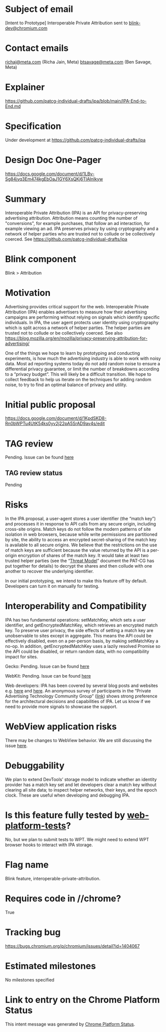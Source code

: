 # Subject of email
[Intent to Prototype] Interoperable Private Attribution sent to blink-dev@chromium.com

# Contact emails
richaj@meta.com (Richa Jain, Meta)
btsavage@meta.com (Ben Savage, Meta)

# Explainer
https://github.com/patcg-individual-drafts/ipa/blob/main/IPA-End-to-End.md

# Specification
Under development at https://github.com/patcg-individual-drafts/ipa

# Design Doc One-Pager
https://docs.google.com/document/d/1LBv-Sg84jyq3Em474kgEbOaJ1GY6XsQKj6TlAlnIkyw

# Summary
Interoperable Private Attribution (IPA) is an API for privacy-preserving advertising attribution. Attribution means counting the number of "conversions", for example purchases, that follow an ad interaction, for example viewing an ad. IPA preserves privacy by using cryptography and a network of helper parties who are trusted not to collude or be collectively coerced. See https://github.com/patcg-individual-drafts/ipa

# Blink component
Blink > Attribution

# Motivation
Advertising provides critical support for the web. Interoperable Private Attribution (IPA) enables advertisers to measure how their advertising campaigns are performing without relying on signals which identify specific individuals. In IPA, the user agent protects user identity using cryptography which is split across a network of helper parties. The helper parties are trusted not to collude or be collectively coerced. See also 
https://blog.mozilla.org/en/mozilla/privacy-preserving-attribution-for-advertising/

One of the things we hope to learn by prototyping and conducting experiments, is how much the advertising industry is able to work with noisy data. Most ad reporting systems today do not add random noise to ensure a differential privacy guarantee, or limit the number of breakdowns according to a “privacy budget”. This will likely be a difficult transition. We hope to collect feedback to help us iterate on the techniques for adding random noise, to try to find an optimal balance of privacy and utility.

# Initial public proposal
https://docs.google.com/document/d/1KpdSKD8-Rn0bWPTu4UtK54ks0yv2j22pA5SrAD9av4s/edit

# TAG review
Pending. Issue can be found [here](https://github.com/w3ctag/design-reviews/issues/823)

## TAG review status
Pending

# Risks
In the IPA proposal, a user-agent stores a user identifier (the “match key”) and processes it in response to API calls from any secure origin, including cross-site origins. Match keys do not follow the modern patterns of site isolation in web browsers, because while write permissions are partitioned by site, the ability to access an encrypted secret-sharing of the match key is available to all secure origins. We believe that the restrictions on the use of match keys are sufficient because the value returned by the API is a per-origin encryption of shares of the match key.  It would take at least two trusted helper parties (see the “[Threat Model](https://github.com/patcg/docs-and-reports/tree/main/threat-model)” document the PAT-CG has put together for details) to decrypt the shares and then collude with one another to recover the underlying identifier.

In our initial prototyping, we intend to make this feature off by default. Developers can turn it on manually for testing.


# Interoperability and Compatibility
IPA has two fundamental operations: setMatchKey, which sets a user identifier, and getEncryptedMatchKey, which retrieves an encrypted match key. To preserve user privacy, the side effects of setting a match key are unobservable to sites except in aggregate. This means the API could be effectively disabled, even on a per-person basis, by making setMatchKey a no-op. In addition, getEncryptedMatchKey uses a lazily resolved Promise so the API could be disabled, or return random data, with no compatibility impact for sites.

Gecko: Pending. Issue can be found [here](https://github.com/mozilla/standards-positions/issues/753)

WebKit: Pending. Issue can be found [here](https://github.com/WebKit/standards-positions/issues/142)

Web developers: IPA has been covered by several blog posts and websites e.g. [here](https://www.adweek.com/programmatic/ipa-the-meta-and-mozilla-attribution-framework-gains-traction-at-the-w3c-conference/) and [here](https://stratechery.com/2022/an-interview-with-eric-seufert-about-the-post-att-landscape/). An anonymous survey of participants in the “Private Advertising Technology Community Group” ([link](https://docs.google.com/document/d/1bydwuN0_K2anOZV41xNJn1Kt0vt9WPOkf56ESnmQ5_A/edit?usp=sharing)) shows strong preference for the architectural decisions and capabilities of IPA. Let us know if we need to provide more signals to showcase the support.

# WebView application risks
There may be changes to WebView behavior. We are still discussing the issue [here](https://github.com/patcg-individual-drafts/ipa/pull/41).

# Debuggability
We plan to extend DevTools’ storage model to indicate whether an identity provider has a match key set and let developers clear a match key without clearing all site data; to inspect helper networks, their keys, and the epoch clock. These are useful when developing and debugging IPA.

# Is this feature fully tested by [web-platform-tests](https://chromium.googlesource.com/chromium/src/+/main/docs/testing/web_platform_tests.md)?
No, but we plan to submit tests to WPT. We might need to extend WPT browser hooks to interact with IPA storage.

# Flag name
Blink feature, interoperable-private-attribution.

# Requires code in //chrome?
True

# Tracking bug
https://bugs.chromium.org/p/chromium/issues/detail?id=1404067

# Estimated milestones
No milestones specified

# Link to entry on the Chrome Platform Status
This intent message was generated by [Chrome Platform Status](https://chromestatus.com/feature/4855434349903872).
